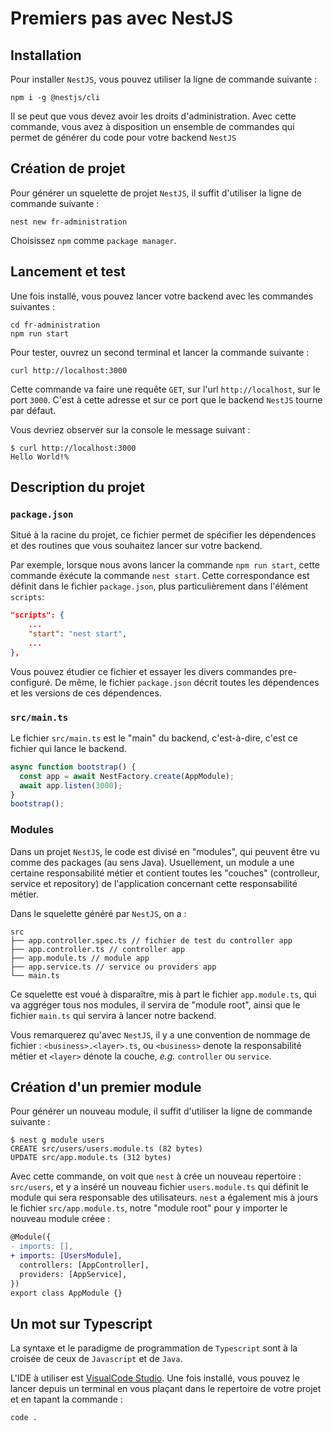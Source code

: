 # Premiers pas avec NestJS

## Installation

Pour installer `NestJS`, vous pouvez utiliser la ligne de commande suivante : 

```shell
npm i -g @nestjs/cli
```

Il se peut que vous devez avoir les droits d'administration.
Avec cette commande, vous avez à disposition un ensemble de commandes qui permet de générer du code pour votre backend `NestJS`

## Création de projet

Pour générer un squelette de projet `NestJS`, il suffit d'utiliser la ligne de commande suivante :

```shell
nest new fr-administration
```

Choisissez `npm` comme `package manager`.

## Lancement et test

Une fois installé, vous pouvez lancer votre backend avec les commandes suivantes :

```shell
cd fr-administration
npm run start
```

Pour tester, ouvrez un second terminal et lancer la commande suivante :

```shell
curl http://localhost:3000
```

Cette commande va faire une requête `GET`, sur l'url `http://localhost`, sur le port `3000`. C'est à cette adresse et sur ce port que le backend `NestJS` tourne par défaut.

Vous devriez observer sur la console le message suivant :

```shell
$ curl http://localhost:3000 
Hello World!%
```

## Description du projet

### `package.json`

Situé à la racine du projet, ce fichier permet de spécifier les dépendences et des routines que vous souhaitez lancer sur votre backend.

Par exemple, lorsque nous avons lancer la commande `npm run start`, cette commande éxécute la commande `nest start`. Cette correspondance est définit dans le fichier `package.json`, plus particulièrement dans l'élément `scripts`:

```json
"scripts": {
    ...
    "start": "nest start",
    ...
},
```

Vous pouvez étudier ce fichier et essayer les divers commandes pre-configuré. De même, le fichier `package.json` décrit toutes les dépendences et les versions de ces dépendences.


### `src/main.ts`

Le fichier `src/main.ts` est le "main" du backend, c'est-à-dire, c'est ce fichier qui lance le backend.

```typescript
async function bootstrap() {
  const app = await NestFactory.create(AppModule);
  await app.listen(3000);
}
bootstrap();
```

### Modules

Dans un projet `NestJS`, le code est divisé en "modules", qui peuvent être vu comme des packages (au sens Java).
Usuellement, un module a une certaine responsabilité métier et contient toutes les "couches" (controlleur, service et repository) de l'application concernant cette responsabilité métier.

Dans le squelette généré par `NestJS`, on a :

```
src
├── app.controller.spec.ts // fichier de test du controller app
├── app.controller.ts // controller app
├── app.module.ts // module app
├── app.service.ts // service ou providers app
└── main.ts
```

Ce squelette est voué à disparaître, mis à part le fichier `app.module.ts`, qui va aggréger tous nos modules, il servira de "module root", ainsi que le fichier `main.ts` qui servira à lancer notre backend.

Vous remarquerez qu'avec `NestJS`, il y a une convention de nommage de fichier : `<business>.<layer>.ts`, ou `<business>` denote la responsabilité métier et `<layer>` dénote la couche, _e.g._ `controller` ou `service`.

## Création d'un premier module

Pour générer un nouveau module, il suffit d'utiliser la ligne de commande suivante :

```shell
$ nest g module users
CREATE src/users/users.module.ts (82 bytes)
UPDATE src/app.module.ts (312 bytes)
```

Avec cette commande, on voit que `nest` à crée un nouveau repertoire : `src/users`, et y a inséré un nouveau fichier `users.module.ts` qui définit le module qui sera responsable des utilisateurs.
`nest` a également mis à jours le fichier `src/app.module.ts`, notre "module root" pour y importer le nouveau module créee :

```diff
@Module({
- imports: [],
+ imports: [UsersModule],
  controllers: [AppController],
  providers: [AppService],
})
export class AppModule {}
```

## Un mot sur Typescript

La syntaxe et le paradigme de programmation de `Typescript` sont à la croisée de ceux de `Javascript` et de `Java`.

L'IDE à utiliser est [VisualCode Studio](https://code.visualstudio.com/). Une fois installé, vous pouvez le lancer depuis un terminal en vous plaçant dans le repertoire de votre projet et en tapant la commande : 


```shell
code .
``` 